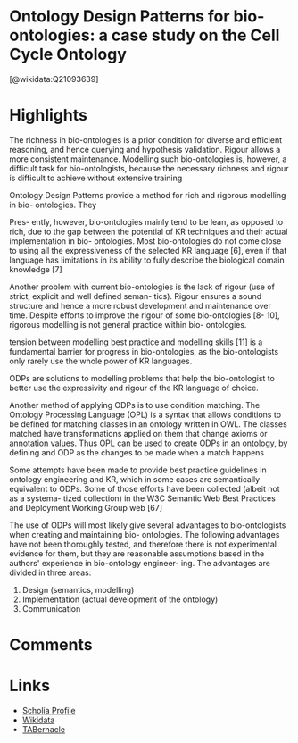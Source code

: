 
Ontology Design Patterns for bio-ontologies: a case study on the Cell Cycle Ontology
====================================================================================
  
  [@wikidata:Q21093639]  

# Highlights
The richness in bio-ontologies is a prior condition for diverse and efficient reasoning, and hence querying and hypothesis validation. Rigour allows a more consistent maintenance. Modelling such bio-ontologies is, however, a difficult task for bio-ontologists, because the necessary richness and rigour is difficult to achieve without extensive training

Ontology Design Patterns provide a method for rich and rigorous modelling in bio- ontologies. They


Pres- ently, however, bio-ontologies mainly tend to be lean, as opposed to rich, due to the gap between the potential of KR techniques and their actual implementation in bio- ontologies. Most bio-ontologies do not come close to using all the expressiveness of the selected KR language [6], even if that language has limitations in its ability to fully describe the biological domain knowledge [7]


Another problem with current bio-ontologies is the lack of rigour (use of strict, explicit and well defined seman- tics). Rigour ensures a sound structure and hence a more robust development and maintenance over time. Despite efforts to improve the rigour of some bio-ontologies [8- 10], rigorous modelling is not general practice within bio- ontologies.

tension between modelling best practice and modelling skills [11] is a fundamental barrier for progress in bio-ontologies, as the bio-ontologists only rarely use the whole power of KR languages.


ODPs are solutions to modelling problems that help the bio-ontologist to better use the expressivity and rigour of the KR language of choice.

Another method of applying ODPs is to use condition matching. The Ontology Processing Language (OPL) is a syntax that allows conditions to be defined for matching classes in an ontology written in OWL. The classes matched have transformations applied on them that change axioms or annotation values. Thus OPL can be used to create ODPs in an ontology, by defining and ODP as the changes to be made when a match happens

Some attempts have been made to provide best practice guidelines in ontology engineering and KR, which in some cases are semantically equivalent to ODPs. Some of those efforts have been collected (albeit not as a systema- tized collection) in the W3C Semantic Web Best Practices and Deployment Working Group web [67]

The use of ODPs will most likely give several advantages to bio-ontologists when creating and maintaining bio- ontologies. The following advantages have not been thoroughly tested, and therefore there is not experimental evidence for them, but they are reasonable assumptions based in the authors' experience in bio-ontology engineer- ing. The advantages are divided in three areas:
1. Design (semantics, modelling)
2. Implementation (actual development of the ontology)
3. Communication


# Comments

# Links
  
 * [Scholia Profile](https://scholia.toolforge.org/work/Q21093639)  
 * [Wikidata](https://www.wikidata.org/wiki/Q21093639)  
 * [TABernacle](https://tabernacle.toolforge.org/?#/tab/manual/Q21093639/P921%3BP4510)  
